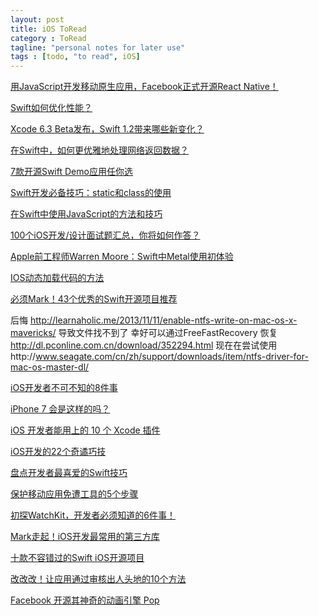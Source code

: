 ```yaml
---
layout: post
title: iOS ToRead
category : ToRead
tagline: "personal notes for later use"
tags : [todo, "to read", iOS]
---
```


[用JavaScript开发移动原生应用，Facebook正式开源React Native！](http://www.iteye.com/news/30376)

[Swift如何优化性能？](http://www.iteye.com/news/30293)

[Xcode 6.3 Beta发布，Swift 1.2带来哪些新变化？](http://www.iteye.com/news/30219)

[在Swift中，如何更优雅地处理网络返回数据？](http://www.iteye.com/news/30186)

[7款开源Swift Demo应用任你选](http://www.iteye.com/news/30175)

[Swift开发必备技巧：static和class的使用](http://www.iteye.com/news/30166)

[在Swift中使用JavaScript的方法和技巧](http://www.iteye.com/news/30159)

[100个iOS开发/设计面试题汇总，你将如何作答？](http://www.iteye.com/news/30135)

[Apple前工程师Warren Moore：Swift中Metal使用初体验](http://www.iteye.com/news/30127)

[IOS动态加载代码的方法](http://blog.csdn.net/watsy/article/details/8758707)

[必须Mark！43个优秀的Swift开源项目推荐](http://www.iteye.com/news/30081)

后悔
http://learnaholic.me/2013/11/11/enable-ntfs-write-on-mac-os-x-mavericks/
导致文件找不到了
幸好可以通过FreeFastRecovery 恢复 http://dl.pconline.com.cn/download/352294.html
现在在尝试使用http://www.seagate.com/cn/zh/support/downloads/item/ntfs-driver-for-mac-os-master-dl/

[iOS开发者不可不知的8件事](http://www.iteye.com/news/30053)

[iPhone 7 会是这样的吗？](http://www.techug.com/iphone7-guess)

[iOS 开发者能用上的 10 个 Xcode 插件](http://www.iteye.com/news/30021)

[iOS开发的22个奇谲巧技](http://www.iteye.com/news/30012)

[盘点开发者最喜爱的Swift技巧](http://www.iteye.com/news/30006)

[保护移动应用免遭工具的5个步骤](http://www.labazhou.net/2014/12/5-steps-to-protect-mobile-apps-from-attacks/)

[初探WatchKit，开发者必须知道的6件事！](http://www.iteye.com/news/29817)

[Mark走起！iOS开发最常用的第三方库](http://www.iteye.com/news/29638)

[十款不容错过的Swift iOS开源项目](http://www.iteye.com/news/29583)

[改改改！让应用通过审核出人头地的10个方法](http://www.iteye.com/news/29335)

[Facebook 开源其神奇的动画引擎 Pop](http://www.iteye.com/news/29001)





